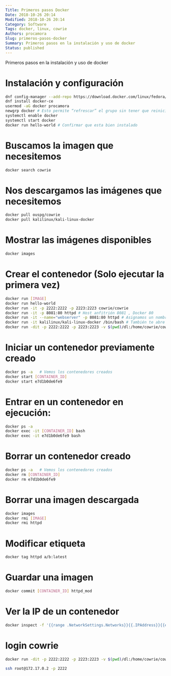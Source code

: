 ```yaml
---
Title: Primeros pasos Docker
Date: 2018-10-26 20:14
Modified: 2018-10-26 20:14
Category: Software
Tags: docker, linux, cowrie
Authors: procamora
Slug: primeros-pasos-docker
Summary: Primeros pasos en la instalación y uso de docker
Status: published
---
```


Primeros pasos en la instalación y uso de docker


# Instalación y configuración

```bash
dnf config-manager --add-repo https://download.docker.com/linux/fedora/docker-ce.repo
dnf install docker-ce
usermod -aG docker procamora
newgrp docker # Esto permite “refrescar” el grupo sin tener que reiniciar
systemctl enable docker
systemctl start docker
docker run hello-world # Confirmar que esta bien instalado
```


# Buscamos la imagen que necesitemos

```bash
docker search cowrie
```


# Nos descargamos las imágenes que necesitemos

```bash
docker pull ouspg/cowrie
docker pull kalilinux/kali-linux-docker
```


# Mostrar las imágenes disponibles

```bash
docker images
```


# Crear el contenedor (Solo ejecutar la primera vez)

```bash
docker run [IMAGE]
docker run hello-world
docker run -it -p 2222:2222 -p 2223:2223 cowrie/cowrie
docker run -it -p 8081:80 httpd # Host anfitrión 8081 , Docker 80
docker run -it --name="webserver" -p 8081:80 httpd # Asignamos un nombre
docker run -it kalilinux/kali-linux-docker /bin/bash # También te abre una consola al SO
docker run -dit -p 2222:2222 -p 2223:2223 -v $(pwd)/dl:/home/cowrie/cowrie/dl -v $(pwd)/log:/home/cowrie/cowrie/log ouspg/cowrie # -d lo lanza como demonio -v para montar los volumenes entre la maquina fisica y el contenedor
```


# Iniciar un contenedor previamente creado

```bash
docker ps -a   # Vemos los contenedores creados
docker start [CONTAINER_ID]
docker start e7d1b0de6fe9
```


# Entrar en un contenedor en ejecución:

```bash
docker ps -a
docker exec -it [CONTAINER_ID] bash
docker exec -it e7d1b0de6fe9 bash 
```


# Borrar un contenedor creado

```bash
docker ps -a   # Vemos los contenedores creados
docker rm [CONTAINER_ID]
docker rm e7d1b0de6fe9
```


# Borrar una imagen descargada

```bash
docker images
docker rmi [IMAGE]
docker rmi httpd
```


# Modificar etiqueta

```bash
docker tag httpd a/b:latest
```


# Guardar una imagen

```bash
docker commit [CONTAINER_ID] httpd_mod
```


# Ver la IP de un contenedor

```bash
docker inspect -f '{{range .NetworkSettings.Networks}}{{.IPAddress}}{{end}}' [CONTAINER_ID]
```


# login cowrie

```bash
docker run -dit -p 2222:2222 -p 2223:2223 -v $(pwd)/dl:/home/cowrie/cowrie/dl -v $(pwd)/log:/home/cowrie/cowrie/log ouspg/cowrie

ssh root@172.17.0.2 -p 2222
```

